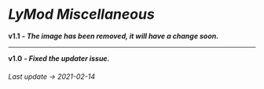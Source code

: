 # *LyMod Miscellaneous*

**v1.1**
***- The image has been removed, it will have a change soon.***

--------------------------------------------
**v1.0**
***- Fixed the updater issue.***

###### *Last update -> 2021-02-14*
